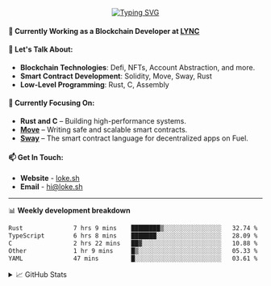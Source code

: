<center>

[![Typing SVG](https://readme-typing-svg.demolab.com?font=Fira+Code&size=23&duration=3300&pause=1000&center=true&repeat=false&random=false&width=435&height=70&lines=%E0%A4%A8%E0%A4%AE%E0%A4%B8%E0%A5%8D%E0%A4%A4%E0%A5%87+%5BNamaste%5D+%F0%9F%99%8F+%2C+I'm+Lokesh)](https://git.io/typing-svg)

</center>

#### 🚀 Currently Working as a Blockchain Developer at [LYNC](https://www.lync.world)

#### 💬 Let's Talk About:

- **Blockchain Technologies**: Defi, NFTs, Account Abstraction, and more.
- **Smart Contract Development**: Solidity, Move, Sway, Rust
- **Low-Level Programming**: Rust, C, Assembly

#### 🌱 Currently Focusing On:

- **Rust and C** – Building high-performance systems.
- **[Move](https://aptos.dev/move/move-on-aptos)** – Writing safe and scalable smart contracts.
- **[Sway](https://docs.fuel.network/docs/sway/)** – The smart contract language for decentralized apps on Fuel.

#### 📫 Get In Touch:

- **Website** - [loke.sh](https://loke.sh)
- **Email** - [hi@loke.sh](mailto:hi@loke.sh)

<hr/>

📊 **Weekly development breakdown**

<!--START_SECTION:waka-->

```txt
Rust              7 hrs 9 mins    ████████▒░░░░░░░░░░░░░░░░   32.74 %
TypeScript        6 hrs 8 mins    ███████░░░░░░░░░░░░░░░░░░   28.09 %
C                 2 hrs 22 mins   ██▓░░░░░░░░░░░░░░░░░░░░░░   10.88 %
Other             1 hr 9 mins     █▒░░░░░░░░░░░░░░░░░░░░░░░   05.33 %
YAML              47 mins         █░░░░░░░░░░░░░░░░░░░░░░░░   03.61 %
```

<!--END_SECTION:waka-->

<details>
  <summary>📈 GitHub Stats</summary>
  <br/>
<img style="object-fit: cover;" src="https://readme-stats-github-codetit4n.vercel.app/api?username=codetit4n&cc=0c1121&tc=fff" alt="github-stats">
</details>
